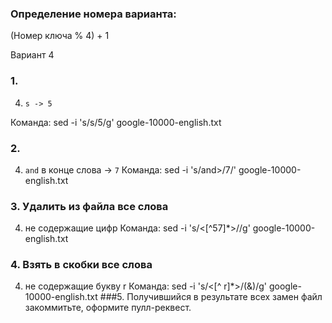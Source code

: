 ### Определение номера варианта:

(Номер ключа % 4) + 1

Вариант 4
### 1.
4) `s -> 5`

Команда: sed -i 's/s/5/g' google-10000-english.txt
### 2.
4) `and` в конце слова -> `7`
Команда: sed -i 's/and>/7/' google-10000-english.txt
### 3. Удалить из файла все слова
4) не содержащие цифр
Команда: sed -i 's/\<[^57]*\>//g' google-10000-english.txt
### 4. Взять в скобки все слова
4) не содержащие букву r
Команда: sed -i 's/\<[^ r]*\>/(&)/g' google-10000-english.txt
###5. Получившийся в результате всех замен файл закоммитьте, оформите пулл-реквест.
